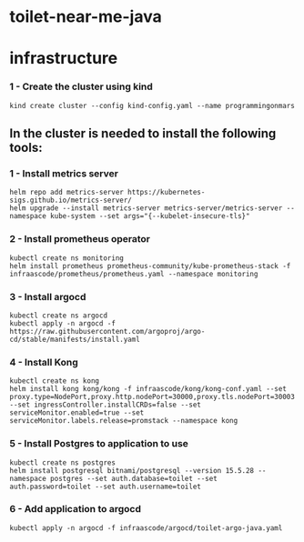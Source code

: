 # toilet-near-me-java

# infrastructure

### 1 - Create the cluster using kind 
```shell
kind create cluster --config kind-config.yaml --name programmingonmars
```

## In the cluster is needed to install the following tools:

### 1 - Install metrics server
```shell 
helm repo add metrics-server https://kubernetes-sigs.github.io/metrics-server/
helm upgrade --install metrics-server metrics-server/metrics-server --namespace kube-system --set args="{--kubelet-insecure-tls}"
```
### 2 - Install prometheus operator
```shell
kubectl create ns monitoring
helm install prometheus prometheus-community/kube-prometheus-stack -f infraascode/prometheus/prometheus.yaml --namespace monitoring
```

### 3 - Install argocd
```shell
kubectl create ns argocd
kubectl apply -n argocd -f https://raw.githubusercontent.com/argoproj/argo-cd/stable/manifests/install.yaml
```
### 4 - Install Kong
```shell
kubectl create ns kong
helm install kong kong/kong -f infraascode/kong/kong-conf.yaml --set proxy.type=NodePort,proxy.http.nodePort=30000,proxy.tls.nodePort=30003 --set ingressController.installCRDs=false --set serviceMonitor.enabled=true --set serviceMonitor.labels.release=promstack --namespace kong
```

### 5 - Install Postgres to application to use
```shell
kubectl create ns postgres
helm install postgresql bitnami/postgresql --version 15.5.28 --namespace postgres --set auth.database=toilet --set auth.password=toilet --set auth.username=toilet
```

### 6 - Add application to argocd
```shell
kubectl apply -n argocd -f infraascode/argocd/toilet-argo-java.yaml
```
